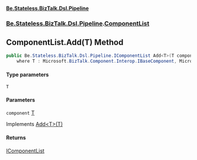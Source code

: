 #### [Be.Stateless.BizTalk.Dsl.Pipeline](README.md 'README')
### [Be.Stateless.BizTalk.Dsl.Pipeline](Be.Stateless.BizTalk.Dsl.Pipeline.md 'Be.Stateless.BizTalk.Dsl.Pipeline').[ComponentList](ComponentList.md 'Be.Stateless.BizTalk.Dsl.Pipeline.ComponentList')

## ComponentList.Add<T>(T) Method

```csharp
public Be.Stateless.BizTalk.Dsl.Pipeline.IComponentList Add<T>(T component)
    where T : Microsoft.BizTalk.Component.Interop.IBaseComponent, Microsoft.BizTalk.Component.Interop.IComponentUI, Microsoft.BizTalk.Component.Interop.IPersistPropertyBag;
```
#### Type parameters

<a name='Be.Stateless.BizTalk.Dsl.Pipeline.ComponentList.Add_T_(T).T'></a>

`T`
#### Parameters

<a name='Be.Stateless.BizTalk.Dsl.Pipeline.ComponentList.Add_T_(T).component'></a>

`component` [T](ComponentList.Add_T_(T).md#Be.Stateless.BizTalk.Dsl.Pipeline.ComponentList.Add_T_(T).T 'Be.Stateless.BizTalk.Dsl.Pipeline.ComponentList.Add<T>(T).T')

Implements [Add&lt;T&gt;(T)](IComponentList.Add_T_(T).md 'Be.Stateless.BizTalk.Dsl.Pipeline.IComponentList.Add<T>(T)')

#### Returns
[IComponentList](IComponentList.md 'Be.Stateless.BizTalk.Dsl.Pipeline.IComponentList')